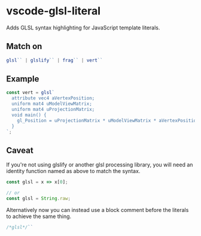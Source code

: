 vscode-glsl-literal
====================

Adds GLSL syntax highlighting for JavaScript template literals.

## Match on 

```js
glsl`` | glslify`` | frag`` | vert``
```

## Example

```js
const vert = glsl`
  attribute vec4 aVertexPosition;
  uniform mat4 uModelViewMatrix;
  uniform mat4 uProjectionMatrix;
  void main() {
    gl_Position = uProjectionMatrix * uModelViewMatrix * aVertexPosition;
  }
`;

```

## Caveat

If you're not using glslify or another glsl processing library, you will need an identity function named as above to match the syntax.

```js
const glsl = x => x[0];

// or
const glsl = String.raw;
```

Alternatively now you can instead use a block comment before the literals to achieve the same thing.

```js
/*glsl*/``
```

